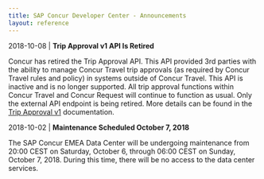 ```yaml
---
title: SAP Concur Developer Center - Announcements
layout: reference
---
```


2018-10-08 | **Trip Approval v1 API Is Retired**

Concur has retired the Trip Approval API. This API provided 3rd parties with the ability to manage Concur Travel trip approvals (as required by Concur Travel rules and policy) in systems outside of Concur Travel. This API is inactive and is no longer supported. All trip approval functions within Concur Travel and Concur Request will continue to function as usual.  Only the external API endpoint is being retired. More details can be found in the [Trip Approval v1](/api-reference/travel/trip-approval/v1.trip-approval-resource.html) documentation.

2018-10-02 | **Maintenance Scheduled October 7, 2018**

The SAP Concur EMEA Data Center will be undergoing maintenance from 20:00 CEST on Saturday, October 6, through 06:00 CEST on Sunday, October 7, 2018. During this time, there will be no access to the data center services.
